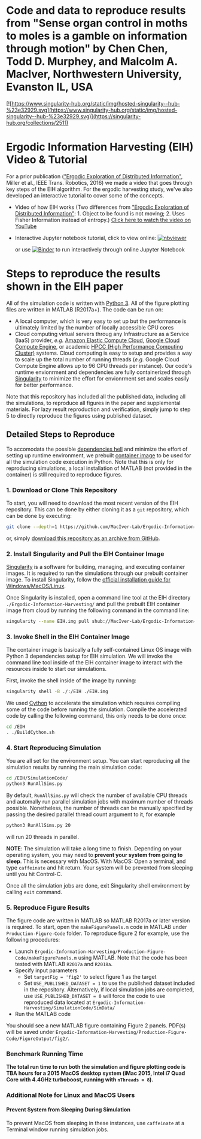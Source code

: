 # Code and data to reproduce results from "Sense organ control in moths to moles is a gamble on information through motion" by Chen Chen, Todd D. Murphey, and Malcolm A. MacIver, Northwestern University, Evanston IL, USA



[![https://www.singularity-hub.org/static/img/hosted-singularity--hub-%23e32929.svg](https://www.singularity-hub.org/static/img/hosted-singularity--hub-%23e32929.svg)](https://singularity-hub.org/collections/2511)

# Ergodic Information Harvesting (EIH) Video & Tutorial
For a prior publication (["Ergodic Exploration of Distributed Information"](https://nxr.northwestern.edu/sites/default/files/publications/Mill16a_ergodic_control_distributed_info.pdf), Miller et al., IEEE Trans. Robotics, 2016) we made a video that goes through key steps of the EIH algorithm. For the ergodic harvesting study, we've also developed an interactive tutorial to cover some of the concepts.
- Video of how EIH works (Two differences from ["Ergodic Exploration of Distributed Information"](https://nxr.northwestern.edu/sites/default/files/publications/Mill16a_ergodic_control_distributed_info.pdf): 1. Object to be found is not moving; 2. Uses Fisher Information instead of entropy.) [Click here to watch the video on YouTube](https://youtu.be/eF6J-YmPdIA)
- Interactive Jupyter notebook tutorial, click to view online: [![nbviewer](https://camo.githubusercontent.com/bfeb5472ee3df9b7c63ea3b260dc0c679be90b97/68747470733a2f2f696d672e736869656c64732e696f2f62616467652f72656e6465722d6e627669657765722d6f72616e67652e7376673f636f6c6f72423d66333736323626636f6c6f72413d346434643464)](https://nbviewer.jupyter.org/github/MacIver-Lab/Ergodic-Information-Harvesting/blob/master/Tutorial/Ergodic_Information_Harvesting_Tutorial.ipynb)
  
  or use  [![Binder](https://mybinder.org/badge.svg)](https://mybinder.org/v2/gh/MacIver-Lab/Ergodic-Information-Harvesting/master?filepath=Tutorial%2FErgodic_Information_Harvesting_Tutorial.ipynb) to run interactively through online Jupyter Notebook

# Steps to reproduce the results shown in the EIH paper
All of the simulation code is written with [Python 3](https://www.python.org/). All of the figure plotting files are written in MATLAB (R2017a+). The code can be run on:
- A local computer, which is very easy to set up but the performance is ultimately limited by the number of locally accessible CPU cores
- Cloud computing virtual servers throug any Infrastructure as a Service (IaaS) provider, *e.g.* [Amazon Elastic Compute Cloud](https://aws.amazon.com/ec2/), [Google Cloud Compute Engine](https://cloud.google.com/compute/), or academic [HPCC (High Performance Computing Cluster)](https://en.wikipedia.org/wiki/HPCC) systems. Cloud computing is easy to setup and provides a way to scale up the total number of running threads (*e.g.* Google Cloud Compute Engine allows up to 96 CPU threads per instance). Our code's runtime envionrment and dependencies are fully containerized through [Singularity](https://www.sylabs.io/singularity/) to minimize the effort for envionrment set and scales easily for better performance.

Note that this repository has included all the published data, including all the simulations, to reproduce all figures in the paper and supplemental materials. For lazy result reproduction and verification, simply jump to step 5 to directly reproduce the figures using published dataset.

## Detailed Steps to Reproduce
To accomodata the possible [dependencies hell](https://en.wikipedia.org/wiki/Dependency_hell) and minimize the effort of setting up runtime environment, we prebuilt [container image](https://en.wikipedia.org/wiki/Container_(virtualization)) to be used for all the simulation code execution in Python. Note that this is only for reproducing simulations, a local installation of MATLAB (not provided in the container) is still required to reproduce figures.

### 1. Download or Clone This Repository
To start, you will need to download the most recent version of the EIH repository. This can be done by either cloning it as a `git` repository, which can be done by executing:
```bash
git clone --depth=1 https://github.com/MacIver-Lab/Ergodic-Information-Harvesting
```
or, simply [download this repository as an archive from GitHub](https://github.com/MacIver-Lab/Ergodic-Information-Harvesting/archive/master.zip).

### 2. Install Singularity and Pull the EIH Container Image
[Singularity](https://www.sylabs.io/singularity/) is a software for building, managing, and executing container images. It is required to run the simulations through our prebuilt container image. To install Singularity, follow the [official installation guide for Windows/MacOS/Linux](https://www.sylabs.io/guides/2.6/user-guide/installation.html).

Once Singularity is installed, open a command line tool at the EIH directory `./Ergodic-Information-Harvesting/` and pull the prebuilt EIH container image from cloud by running the following command in the command line:
```bash
singularity --name EIH.img pull shub://MacIver-Lab/Ergodic-Information-Harvesting
```

### 3. Invoke Shell in the EIH Container Image
The container image is basically a fully self-contained Linux OS image with Python 3 dependencies setup for EIH simulation. We will invoke the command line tool inside of the EIH container image to interact with the resources inside to start our simulations.

First, invoke the shell inside of the image by running:
```bash
singularity shell -B ./:/EIH ./EIH.img
```

We used [Cython](https://cython.org/) to accelerate the simulation which requires compiling some of the code before running the simulation. Compile the accelerated code by calling the following command, this only needs to be done once:
```bash
cd /EIH
. ./BuildCython.sh
```

### 4. Start Reproducing Simulation
You are all set for the environment setup. You can start reproducing all the simulation results by running the main simulation code:
```bash
cd /EIH/SimulationCode/
python3 RunAllSims.py
```
By default, `RunAllSims.py` will check the number of available CPU threads and automally run parallel simulation jobs with maximum number of threads possible. Nonetheless, the number of threads can be manually specified by passing the desired parallel thread count argument to it, for example
```bash
python3 RunAllSims.py 20
```
will run 20 threads in parallel.

**NOTE**: The simulation will take a long time to finish. Depending on your operating system, you may need to **prevent your system from going to sleep**. This is necessary with MacOS. With MacOS: Open a terminal, and type `caffeinate` and hit return. Your system will be prevented from sleeping until you hit Control-C.

Once all the simulation jobs are done, exit Singularity shell environment by calling `exit` command. 

### 5. Reproduce Figure Results
The figure code are written in MATLAB so MATLAB R2017a or later version is required. To start, open the `makeFigurePanels.m` code in MATLAB under `Production-Figure-Code` folder. To reproduce figure 2 for example, use the following procedures:
- Launch `Ergodic-Information-Harvesting/Production-Figure-Code/makeFigurePanels.m` using MATLAB. Note that the code has been tested with MATLAB `R2017a` and `R2018a`.
- Specify input parameters
  - Set `targetFig = 'fig2'` to select figure 1 as the target
  - Set `USE_PUBLISHED_DATASET = 1` to use the published dataset included in the repository. Alternatively, if local simulation jobs are completed, use `USE_PUBLISHED_DATASET = 0` will force the code to use reproduced data located at `Ergodic-Information-Harvesting/SimulationCode/SimData/`
- Run the MATLAB code

You should see a new MATLAB figure containing Figure 2 panels. PDF(s) will be saved under `Ergodic-Information-Harvesting/Production-Figure-Code/FigureOutput/fig2/`.

### Benchmark Running Time
**The total run time to run both the simulation and figure plotting code is TBA hours for a 2015 MacOS desktop system (iMac 2015, Intel i7 Quad Core with 4.4GHz turboboost, running with `nThreads = 8`).**

### Additional Note for Linux and MacOS Users
#### Prevent System from Sleeping During Simulation
To prevent MacOS from sleeping in these instances, use `caffeinate` at a Terminal window running simulation jobs.
